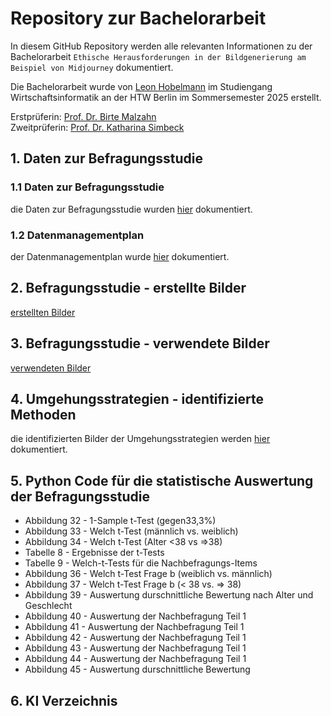 # Repository zur Bachelorarbeit

 In diesem GitHub Repository werden alle relevanten Informationen zu der Bachelorarbeit `Ethische Herausforderungen in der Bildgenerierung am Beispiel von Midjourney` dokumentiert.

Die Bachelorarbeit wurde von [Leon Hobelmann](mailto:leon.hobelmann@student.htw-berlin.de) im Studiengang Wirtschaftsinformatik an der HTW Berlin im Sommersemester 2025 erstellt.

Erstprüferin: [Prof. Dr. Birte Malzahn](https://www.htw-berlin.de/hochschule/personen/person/?eid=8589)<br>
Zweitprüferin: [Prof. Dr. Katharina Simbeck](https://www.htw-berlin.de/hochschule/personen/person/?eid=9862)


## 1. Daten zur Befragungsstudie
### 1.1 Daten zur Befragungsstudie
die Daten zur  Befragungsstudie wurden [hier]() dokumentiert.

### 1.2 Datenmanagementplan
der Datenmanagementplan wurde [hier]() dokumentiert.

## 2. Befragungsstudie - erstellte Bilder
[erstellten Bilder](https://github.com/LeonHobelmann/bachelorarbeit/blob/main/erstelle_bilder.md)

## 3. Befragungsstudie - verwendete Bilder
[verwendeten Bilder](https://github.com/LeonHobelmann/bachelorarbeit/blob/main/verwendete_bilder.md)

## 4. Umgehungsstrategien - identifizierte Methoden
die identifizierten Bilder der Umgehungsstrategien werden [hier]() dokumentiert.


## 5. Python Code für die statistische Auswertung der Befragungsstudie
* Abbildung 32 - 1-Sample t-Test (gegen33,3%)
* Abbildung 33 - Welch t-Test (männlich vs. weiblich)
* Abbildung 34 - Welch t-Test (Alter <38 vs =>38)
* Tabelle 8 - Ergebnisse der t-Tests
* Tabelle 9 - Welch-t-Tests für die Nachbefragungs-Items
* Abbildung 36 - Welch t-Test Frage b (weiblich vs. männlich)
* Abbildung 37 - Welch t-Test Frage b (< 38 vs. => 38)
* Abbildung 39 - Auswertung durschnittliche Bewertung nach Alter und Geschlecht
* Abbildung 40 - Auswertung der Nachbefragung Teil 1
* Abbildung 41 - Auswertung der Nachbefragung Teil 1
* Abbildung 42 - Auswertung der Nachbefragung Teil 1
* Abbildung 43 - Auswertung der Nachbefragung Teil 1
* Abbildung 44 - Auswertung der Nachbefragung Teil 1
* Abbildung 45 - Auswertung durschnittliche Bewertung



## 6. KI Verzeichnis

